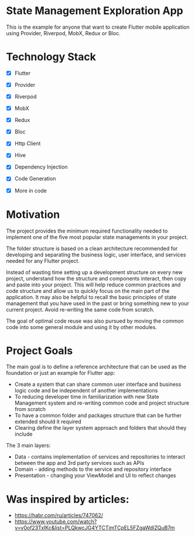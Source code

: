# State Management Exploration App

This is the example for anyone that want to create Flutter mobile application using Provider, Riverpod, MobX, Redux or Bloc. 


# Technology Stack

- [x] Flutter
- [x] Provider
- [x] Riverpod
- [x] MobX
- [x] Redux
- [x] Bloc
- [x] Http Client
- [x] Hive 
- [x] Dependency Injection
- [x] Code Generation
- [x] More in code 


# Motivation

The project provides the minimum required functionality needed to implement one of the five most popular state managements in your project.

The folder structure is based on a clean architecture recommended for developing and separating the business logic, user interface, and services needed for any Flutter project.

Instead of wasting time setting up a development structure on every new project, understand how the structure and components interact, then copy and paste into your project. This will help reduce common practices and code structure and allow us to quickly focus on the main part of the application. It may also be helpful to recall the basic principles of state management that you have used in the past or bring something new to your current project. Avoid re-writing the same code from scratch.

The goal of optimal code reuse was also pursued by moving the common code into some general module and using it by other modules.


# Project Goals

The main goal is to define a reference architecture that can be used as the foundation or just an example for Flutter app:

- Create a system that can share common user interface and business logic code and be independent of another implementations
- To reducing developer time in familiarization with new State Management system and re-writing common code and project structure from scratch
- To have a common folder and packages structure that can be further extended should it required
- Clearing define the layer system approach and folders that should they include

The 3 main layers:

- Data - contains implementation of services and repositories to interact between the app and 3rd party services such as APIs
- Domain - adding methods to the service and repository interface
- Presentation - changing your ViewModel and UI to reflect changes


# Was inspired by articles: 

- https://habr.com/ru/articles/747062/
- https://www.youtube.com/watch?v=v0of23TxIKc&list=PLQkwcJG4YTCTimTCpEL5FZgaWdIZQuB7m
